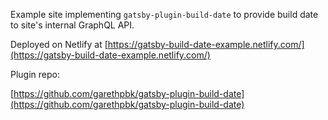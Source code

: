 Example site implementing `gatsby-plugin-build-date` to provide build date to site's internal GraphQL API.

Deployed on Netlify at [https://gatsby-build-date-example.netlify.com/](https://gatsby-build-date-example.netlify.com/)

Plugin repo:

[https://github.com/garethpbk/gatsby-plugin-build-date](https://github.com/garethpbk/gatsby-plugin-build-date)
